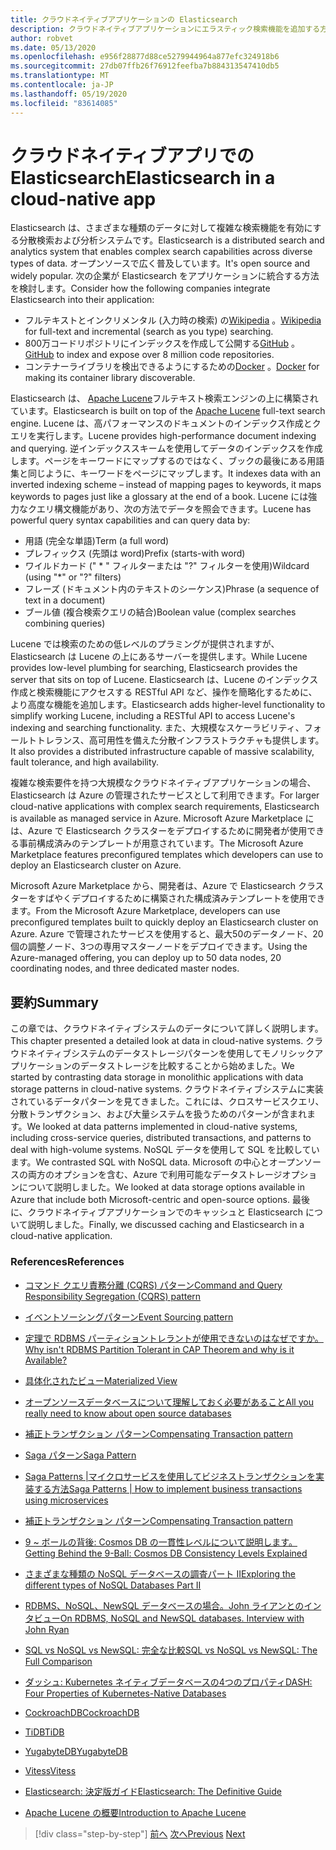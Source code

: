 ```yaml
---
title: クラウドネイティブアプリケーションの Elasticsearch
description: クラウドネイティブアプリケーションにエラスティック検索機能を追加する方法について説明します。
author: robvet
ms.date: 05/13/2020
ms.openlocfilehash: e956f28877d88ce5279944964a877efc324918b6
ms.sourcegitcommit: 27db07ffb26f76912feefba7b884313547410db5
ms.translationtype: MT
ms.contentlocale: ja-JP
ms.lasthandoff: 05/19/2020
ms.locfileid: "83614085"
---
```

# <a name="elasticsearch-in-a-cloud-native-app"></a><span data-ttu-id="2b132-103">クラウドネイティブアプリでの Elasticsearch</span><span class="sxs-lookup"><span data-stu-id="2b132-103">Elasticsearch in a cloud-native app</span></span>

<span data-ttu-id="2b132-104">Elasticsearch は、さまざまな種類のデータに対して複雑な検索機能を有効にする分散検索および分析システムです。</span><span class="sxs-lookup"><span data-stu-id="2b132-104">Elasticsearch is a distributed search and analytics system that enables complex search capabilities across diverse types of data.</span></span> <span data-ttu-id="2b132-105">オープンソースで広く普及しています。</span><span class="sxs-lookup"><span data-stu-id="2b132-105">It's open source and widely popular.</span></span> <span data-ttu-id="2b132-106">次の企業が Elasticsearch をアプリケーションに統合する方法を検討します。</span><span class="sxs-lookup"><span data-stu-id="2b132-106">Consider how the following companies integrate Elasticsearch into their application:</span></span>

- <span data-ttu-id="2b132-107">フルテキストとインクリメンタル (入力時の検索) の[Wikipedia](https://blog.wikimedia.org/2014/01/06/wikimedia-moving-to-elasticsearch/) 。</span><span class="sxs-lookup"><span data-stu-id="2b132-107">[Wikipedia](https://blog.wikimedia.org/2014/01/06/wikimedia-moving-to-elasticsearch/) for full-text and incremental (search as you type) searching.</span></span>
- <span data-ttu-id="2b132-108">800万コードリポジトリにインデックスを作成して公開する[GitHub](https://www.elastic.co/customers/github) 。</span><span class="sxs-lookup"><span data-stu-id="2b132-108">[GitHub](https://www.elastic.co/customers/github) to index and expose over 8 million code repositories.</span></span>  
- <span data-ttu-id="2b132-109">コンテナーライブラリを検出できるようにするための[Docker](https://www.elastic.co/customers/docker) 。</span><span class="sxs-lookup"><span data-stu-id="2b132-109">[Docker](https://www.elastic.co/customers/docker) for making its container library discoverable.</span></span>

<span data-ttu-id="2b132-110">Elasticsearch は、 [Apache Lucene](https://lucene.apache.org/core/)フルテキスト検索エンジンの上に構築されています。</span><span class="sxs-lookup"><span data-stu-id="2b132-110">Elasticsearch is built on top of the [Apache Lucene](https://lucene.apache.org/core/) full-text search engine.</span></span> <span data-ttu-id="2b132-111">Lucene は、高パフォーマンスのドキュメントのインデックス作成とクエリを実行します。</span><span class="sxs-lookup"><span data-stu-id="2b132-111">Lucene provides high-performance document indexing and querying.</span></span> <span data-ttu-id="2b132-112">逆インデックススキームを使用してデータのインデックスを作成します。ページをキーワードにマップするのではなく、ブックの最後にある用語集と同じように、キーワードをページにマップします。</span><span class="sxs-lookup"><span data-stu-id="2b132-112">It indexes data with an inverted indexing scheme – instead of mapping pages to keywords, it maps keywords to pages just like a glossary at the end of a book.</span></span> <span data-ttu-id="2b132-113">Lucene には強力なクエリ構文機能があり、次の方法でデータを照会できます。</span><span class="sxs-lookup"><span data-stu-id="2b132-113">Lucene has powerful query syntax capabilities and can query data by:</span></span>

- <span data-ttu-id="2b132-114">用語 (完全な単語)</span><span class="sxs-lookup"><span data-stu-id="2b132-114">Term (a full word)</span></span>
- <span data-ttu-id="2b132-115">プレフィックス (先頭は word)</span><span class="sxs-lookup"><span data-stu-id="2b132-115">Prefix (starts-with word)</span></span>
- <span data-ttu-id="2b132-116">ワイルドカード (" \* " フィルターまたは "?" フィルターを使用)</span><span class="sxs-lookup"><span data-stu-id="2b132-116">Wildcard (using "\*" or "?" filters)</span></span>
- <span data-ttu-id="2b132-117">フレーズ (ドキュメント内のテキストのシーケンス)</span><span class="sxs-lookup"><span data-stu-id="2b132-117">Phrase (a sequence of text in a document)</span></span>
- <span data-ttu-id="2b132-118">ブール値 (複合検索クエリの結合)</span><span class="sxs-lookup"><span data-stu-id="2b132-118">Boolean value (complex searches combining queries)</span></span>

<span data-ttu-id="2b132-119">Lucene では検索のための低レベルのプラミングが提供されますが、Elasticsearch は Lucene の上にあるサーバーを提供します。</span><span class="sxs-lookup"><span data-stu-id="2b132-119">While Lucene provides low-level plumbing for searching, Elasticsearch provides the server that sits on top of Lucene.</span></span> <span data-ttu-id="2b132-120">Elasticsearch は、Lucene のインデックス作成と検索機能にアクセスする RESTful API など、操作を簡略化するために、より高度な機能を追加します。</span><span class="sxs-lookup"><span data-stu-id="2b132-120">Elasticsearch adds higher-level functionality to simplify working Lucene, including a RESTful API to access Lucene's indexing and searching functionality.</span></span> <span data-ttu-id="2b132-121">また、大規模なスケーラビリティ、フォールトトレランス、高可用性を備えた分散インフラストラクチャも提供します。</span><span class="sxs-lookup"><span data-stu-id="2b132-121">It also provides a distributed infrastructure capable of massive scalability, fault tolerance, and high availability.</span></span>

<span data-ttu-id="2b132-122">複雑な検索要件を持つ大規模なクラウドネイティブアプリケーションの場合、Elasticsearch は Azure の管理されたサービスとして利用できます。</span><span class="sxs-lookup"><span data-stu-id="2b132-122">For larger cloud-native applications with complex search requirements, Elasticsearch is available as managed service in Azure.</span></span> <span data-ttu-id="2b132-123">Microsoft Azure Marketplace には、Azure で Elasticsearch クラスターをデプロイするために開発者が使用できる事前構成済みのテンプレートが用意されています。</span><span class="sxs-lookup"><span data-stu-id="2b132-123">The Microsoft Azure Marketplace features preconfigured templates which developers can use to deploy an Elasticsearch cluster on Azure.</span></span>

<span data-ttu-id="2b132-124">Microsoft Azure Marketplace から、開発者は、Azure で Elasticsearch クラスターをすばやくデプロイするために構築された構成済みテンプレートを使用できます。</span><span class="sxs-lookup"><span data-stu-id="2b132-124">From the Microsoft Azure Marketplace, developers can use preconfigured templates built to quickly deploy an Elasticsearch cluster on Azure.</span></span> <span data-ttu-id="2b132-125">Azure で管理されたサービスを使用すると、最大50のデータノード、20個の調整ノード、3つの専用マスターノードをデプロイできます。</span><span class="sxs-lookup"><span data-stu-id="2b132-125">Using the Azure-managed offering, you can deploy up to 50 data nodes, 20 coordinating nodes, and three dedicated master nodes.</span></span>

## <a name="summary"></a><span data-ttu-id="2b132-126">要約</span><span class="sxs-lookup"><span data-stu-id="2b132-126">Summary</span></span>

<span data-ttu-id="2b132-127">この章では、クラウドネイティブシステムのデータについて詳しく説明します。</span><span class="sxs-lookup"><span data-stu-id="2b132-127">This chapter presented a detailed look at data in cloud-native systems.</span></span> <span data-ttu-id="2b132-128">クラウドネイティブシステムのデータストレージパターンを使用してモノリシックアプリケーションのデータストレージを比較することから始めました。</span><span class="sxs-lookup"><span data-stu-id="2b132-128">We started by contrasting data storage in monolithic applications with data storage patterns in cloud-native systems.</span></span> <span data-ttu-id="2b132-129">クラウドネイティブシステムに実装されているデータパターンを見てきました。これには、クロスサービスクエリ、分散トランザクション、および大量システムを扱うためのパターンが含まれます。</span><span class="sxs-lookup"><span data-stu-id="2b132-129">We looked at data patterns implemented in cloud-native systems, including cross-service queries, distributed transactions, and patterns to deal with high-volume systems.</span></span> <span data-ttu-id="2b132-130">NoSQL データを使用して SQL を比較しています。</span><span class="sxs-lookup"><span data-stu-id="2b132-130">We contrasted SQL with NoSQL data.</span></span> <span data-ttu-id="2b132-131">Microsoft の中心とオープンソースの両方のオプションを含む、Azure で利用可能なデータストレージオプションについて説明しました。</span><span class="sxs-lookup"><span data-stu-id="2b132-131">We looked at data storage options available in Azure that include both Microsoft-centric and open-source options.</span></span> <span data-ttu-id="2b132-132">最後に、クラウドネイティブアプリケーションでのキャッシュと Elasticsearch について説明しました。</span><span class="sxs-lookup"><span data-stu-id="2b132-132">Finally, we discussed caching and Elasticsearch in a cloud-native application.</span></span>

### <a name="references"></a><span data-ttu-id="2b132-133">References</span><span class="sxs-lookup"><span data-stu-id="2b132-133">References</span></span>

- [<span data-ttu-id="2b132-134">コマンド クエリ責務分離 (CQRS) パターン</span><span class="sxs-lookup"><span data-stu-id="2b132-134">Command and Query Responsibility Segregation (CQRS) pattern</span></span>](https://docs.microsoft.com/azure/architecture/patterns/cqrs)

- [<span data-ttu-id="2b132-135">イベントソーシングパターン</span><span class="sxs-lookup"><span data-stu-id="2b132-135">Event Sourcing pattern</span></span>](https://docs.microsoft.com/azure/architecture/patterns/event-sourcing)

- [<span data-ttu-id="2b132-136">定理で RDBMS パーティショントレラントが使用できないのはなぜですか。</span><span class="sxs-lookup"><span data-stu-id="2b132-136">Why isn't RDBMS Partition Tolerant in CAP Theorem and why is it Available?</span></span>](https://stackoverflow.com/questions/36404765/why-isnt-rdbms-partition-tolerant-in-cap-theorem-and-why-is-it-available)

- [<span data-ttu-id="2b132-137">具体化されたビュー</span><span class="sxs-lookup"><span data-stu-id="2b132-137">Materialized View</span></span>](https://docs.microsoft.com/azure/architecture/patterns/materialized-view)

- [<span data-ttu-id="2b132-138">オープンソースデータベースについて理解しておく必要があること</span><span class="sxs-lookup"><span data-stu-id="2b132-138">All you really need to know about open source databases</span></span>](https://www.ibm.com/blogs/systems/all-you-really-need-to-know-about-open-source-databases/)

- [<span data-ttu-id="2b132-139">補正トランザクション パターン</span><span class="sxs-lookup"><span data-stu-id="2b132-139">Compensating Transaction pattern</span></span>](https://docs.microsoft.com/azure/architecture/patterns/compensating-transaction)

- [<span data-ttu-id="2b132-140">Saga パターン</span><span class="sxs-lookup"><span data-stu-id="2b132-140">Saga Pattern</span></span>](https://microservices.io/patterns/data/saga.html)

- [<span data-ttu-id="2b132-141">Saga Patterns |マイクロサービスを使用してビジネストランザクションを実装する方法</span><span class="sxs-lookup"><span data-stu-id="2b132-141">Saga Patterns | How to implement business transactions using microservices</span></span>](https://blog.couchbase.com/saga-pattern-implement-business-transactions-using-microservices-part/)

- [<span data-ttu-id="2b132-142">補正トランザクション パターン</span><span class="sxs-lookup"><span data-stu-id="2b132-142">Compensating Transaction pattern</span></span>](https://docs.microsoft.com/azure/architecture/patterns/compensating-transaction)

- [<span data-ttu-id="2b132-143">9 ~ ボールの背後: Cosmos DB の一貫性レベルについて説明します。</span><span class="sxs-lookup"><span data-stu-id="2b132-143">Getting Behind the 9-Ball: Cosmos DB Consistency Levels Explained</span></span>](https://blog.jeremylikness.com/blog/2018-03-23_getting-behind-the-9ball-cosmosdb-consistency-levels/)

- [<span data-ttu-id="2b132-144">さまざまな種類の NoSQL データベースの調査パート II</span><span class="sxs-lookup"><span data-stu-id="2b132-144">Exploring the different types of NoSQL Databases Part II</span></span>](https://www.3pillarglobal.com/insights/exploring-the-different-types-of-nosql-databases)

- [<span data-ttu-id="2b132-145">RDBMS、NoSQL、NewSQL データベースの場合。John ライアンとのインタビュー</span><span class="sxs-lookup"><span data-stu-id="2b132-145">On RDBMS, NoSQL and NewSQL databases. Interview with John Ryan</span></span>](http://www.odbms.org/blog/2018/03/on-rdbms-nosql-and-newsql-databases-interview-with-john-ryan/)
  
- [<span data-ttu-id="2b132-146">SQL vs NoSQL vs NewSQL: 完全な比較</span><span class="sxs-lookup"><span data-stu-id="2b132-146">SQL vs NoSQL vs NewSQL: The Full Comparison</span></span>](https://www.xenonstack.com/blog/sql-vs-nosql-vs-newsql/)

- [<span data-ttu-id="2b132-147">ダッシュ: Kubernetes ネイティブデータベースの4つのプロパティ</span><span class="sxs-lookup"><span data-stu-id="2b132-147">DASH: Four Properties of Kubernetes-Native Databases</span></span>](https://thenewstack.io/dash-four-properties-of-kubernetes-native-databases/)

- [<span data-ttu-id="2b132-148">CockroachDB</span><span class="sxs-lookup"><span data-stu-id="2b132-148">CockroachDB</span></span>](https://www.cockroachlabs.com/)

- [<span data-ttu-id="2b132-149">TiDB</span><span class="sxs-lookup"><span data-stu-id="2b132-149">TiDB</span></span>](https://pingcap.com/en/)

- [<span data-ttu-id="2b132-150">YugabyteDB</span><span class="sxs-lookup"><span data-stu-id="2b132-150">YugabyteDB</span></span>](https://www.yugabyte.com/)

- [<span data-ttu-id="2b132-151">Vitess</span><span class="sxs-lookup"><span data-stu-id="2b132-151">Vitess</span></span>](https://vitess.io/)

- [<span data-ttu-id="2b132-152">Elasticsearch: 決定版ガイド</span><span class="sxs-lookup"><span data-stu-id="2b132-152">Elasticsearch: The Definitive Guide</span></span>](http://shop.oreilly.com/product/0636920028505.do)
  
- [<span data-ttu-id="2b132-153">Apache Lucene の概要</span><span class="sxs-lookup"><span data-stu-id="2b132-153">Introduction to Apache Lucene</span></span>](https://www.baeldung.com/lucene)

>[!div class="step-by-step"]
><span data-ttu-id="2b132-154">[前へ](azure-caching.md)
>[次へ](resiliency.md)</span><span class="sxs-lookup"><span data-stu-id="2b132-154">[Previous](azure-caching.md)
[Next](resiliency.md)</span></span> <!-- Next Chapter -->
